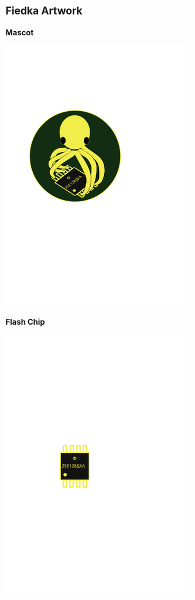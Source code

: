 # Fiedka Artwork

## Mascot

![Fiedka octopus](fiedka.svg)

## Flash Chip

![Fiedka flash](flash.svg)
